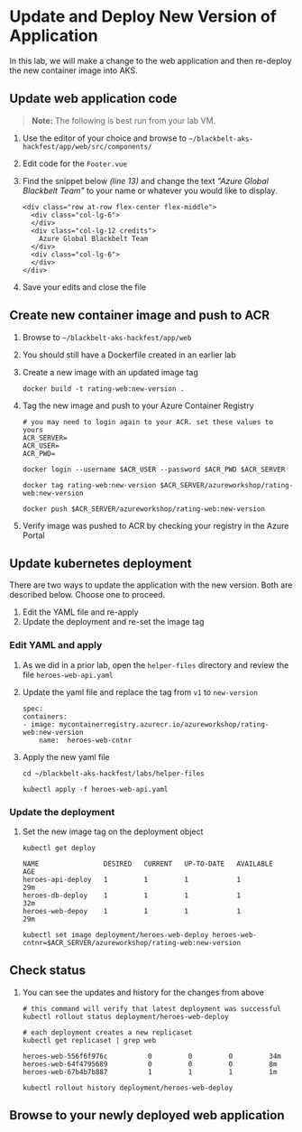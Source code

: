 # Update and Deploy New Version of Application

In this lab, we will make a change to the web application and then re-deploy the new container image into AKS. 

## Update web application code

> **Note:** The following is best run from your lab VM. 

1. Use the editor of your choice and browse to `~/blackbelt-aks-hackfest/app/web/src/components/`
2. Edit code for the `Footer.vue`
3. Find the snippet below *(line 13)* and change the text _"Azure Global Blackbelt Team"_ to your name or whatever you would like to display.

    ```
    <div class="row at-row flex-center flex-middle">
      <div class="col-lg-6">
      </div>
      <div class="col-lg-12 credits">
        Azure Global Blackbelt Team
      </div>
      <div class="col-lg-6">
      </div>
    </div>
    ```

4. Save your edits and close the file

## Create new container image and push to ACR

1. Browse to `~/blackbelt-aks-hackfest/app/web`
2. You should still have a Dockerfile created in an earlier lab
3. Create a new image with an updated image tag

    ```
    docker build -t rating-web:new-version .
    ```

4. Tag the new image and push to your Azure Container Registry

    ```
    # you may need to login again to your ACR. set these values to yours
    ACR_SERVER=
    ACR_USER=
    ACR_PWD=

    docker login --username $ACR_USER --password $ACR_PWD $ACR_SERVER

    docker tag rating-web:new-version $ACR_SERVER/azureworkshop/rating-web:new-version
    
    docker push $ACR_SERVER/azureworkshop/rating-web:new-version
    ```

5. Verify image was pushed to ACR by checking your registry in the Azure Portal

## Update kubernetes deployment

There are two ways to update the application with the new version. Both are described below. Choose one to proceed.
1. Edit the YAML file and re-apply
2. Update the deployment and re-set the image tag

### Edit YAML and apply

1. As we did in a prior lab, open the  `helper-files` directory and review the file `heroes-web-api.yaml`
2. Update the yaml file and replace the tag from `v1` to `new-version`
    ```
    spec:
    containers:
    - image: mycontainerregistry.azurecr.io/azureworkshop/rating-web:new-version
        name:  heroes-web-cntnr
    ```

3. Apply the new yaml file
    ```
    cd ~/blackbelt-aks-hackfest/labs/helper-files

    kubectl apply -f heroes-web-api.yaml
    ```

### Update the deployment

1. Set the new image tag on the deployment object
    ```
    kubectl get deploy

    NAME                DESIRED   CURRENT   UP-TO-DATE   AVAILABLE   AGE
    heroes-api-deploy   1         1         1            1           29m
    heroes-db-deploy    1         1         1            1           32m
    heroes-web-depoy    1         1         1            1           29m

    kubectl set image deployment/heroes-web-deploy heroes-web-cntnr=$ACR_SERVER/azureworkshop/rating-web:new-version
    ```

## Check status

1. You can see the updates and history for the changes from above 
    ```
    # this command will verify that latest deployment was successful
    kubectl rollout status deployment/heroes-web-deploy

    # each deployment creates a new replicaset
    kubectl get replicaset | grep web
    
    heroes-web-556f6f976c          0         0         0         34m
    heroes-web-64f4795689          0         0         0         8m
    heroes-web-67b4b7b887          1         1         1         1m

    kubectl rollout history deployment/heroes-web-deploy
    ```

## Browse to your newly deployed web application
